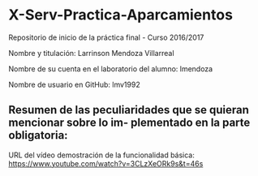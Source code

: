 # X-Serv-Practica-Aparcamientos
Repositorio de inicio de la práctica final - Curso 2016/2017

Nombre y titulación:
Larrinson Mendoza Villarreal

Nombre de su cuenta en el laboratorio del alumno:
lmendoza

Nombre de usuario en GitHub:
lmv1992

Resumen de las peculiaridades que se quieran mencionar sobre lo im-
plementado en la parte obligatoria:
--

URL del vı́deo demostración de la funcionalidad básica:
https://www.youtube.com/watch?v=3CLzXeORk9s&t=46s

